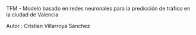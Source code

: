 TFM - Modelo basado en redes neuronales para la predicción de tráfico en la ciudad de Valencia


Autor : Cristian Villarroya Sánchez
